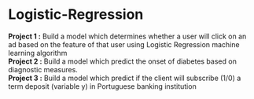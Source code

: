 # Logistic-Regression
**Project 1 :** Build a model which determines whether a user will click on an ad based on the feature of that user using Logistic Regression machine learning algorithm \
**Project 2 :** Build a model which predict the onset of diabetes based on diagnostic measures. \
**Project 3 :** Build a model which predict if the client will subscribe (1/0) a term deposit (variable y) in Portuguese banking institution 
